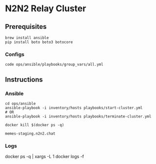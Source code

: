 # N2N2 Relay Cluster

## Prerequisites
```
brew install ansible
pip install boto boto3 botocore
```

### Configs
```
code ops/ansible/playbooks/group_vars/all.yml 
```

## Instructions
### Ansible
```
cd ops/ansible
ansible-playbook -i inventory/hosts playbooks/start-cluster.yml
# OR
ansible-playbook -i inventory/hosts playbooks/terminate-cluster.yml
```

```
docker kill $(docker ps -q)
```

```
memes-staging.n2n2.chat
```

### Logs
docker ps -q | xargs -L 1 docker logs -f
